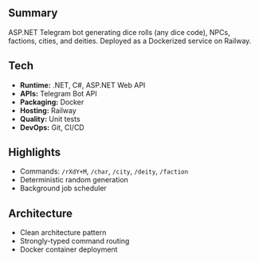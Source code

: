 ## Summary

ASP.NET Telegram bot generating dice rolls (any dice code), NPCs, factions, cities, and deities. Deployed as a Dockerized service on Railway.

## Tech

- **Runtime:** .NET, C#, ASP.NET Web API
- **APIs:** Telegram Bot API
- **Packaging:** Docker
- **Hosting:** Railway
- **Quality:** Unit tests
- **DevOps:** Git, CI/CD

## Highlights

- Commands: `/rXdY+M`, `/char`, `/city`, `/deity`, `/faction`
- Deterministic random generation
- Background job scheduler

## Architecture

- Clean architecture pattern
- Strongly-typed command routing
- Docker container deployment
